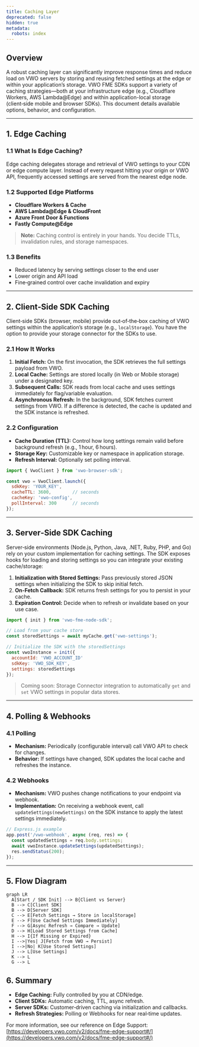 ```yaml
---
title: Caching Layer
deprecated: false
hidden: true
metadata:
  robots: index
---
```

## Overview

A robust caching layer can significantly improve response times and reduce load on VWO servers by storing and reusing fetched settings at the edge or within your application’s storage. VWO FME SDKs support a variety of caching strategies—both at your infrastructure edge (e.g., Cloudflare Workers, AWS Lambda\@Edge) and within application-local storage (client‑side mobile and browser SDKs). This document details available options, behavior, and configuration.

***

## 1. Edge Caching

### 1.1 What Is Edge Caching?

Edge caching delegates storage and retrieval of VWO settings to your CDN or edge compute layer. Instead of every request hitting your origin or VWO API, frequently accessed settings are served from the nearest edge node.

### 1.2 Supported Edge Platforms

* **Cloudflare Workers & Cache**
* **AWS Lambda\@Edge & CloudFront**
* **Azure Front Door & Functions**
* **Fastly Compute\@Edge**

> **Note:** Caching control is entirely in your hands. You decide TTLs, invalidation rules, and storage namespaces.

### 1.3 Benefits

* Reduced latency by serving settings closer to the end user
* Lower origin and API load
* Fine‑grained control over cache invalidation and expiry

***

## 2. Client‑Side SDK Caching

Client‑side SDKs (browser, mobile) provide out‑of‑the‑box caching of VWO settings within the application’s storage (e.g., `localStorage`). You have the option to provide your storage connector for the SDKs to use.

### 2.1 How It Works

1. **Initial Fetch:** On the first invocation, the SDK retrieves the full settings payload from VWO.
2. **Local Cache:** Settings are stored locally (in Web or Mobile storage) under a designated key.
3. **Subsequent Calls:** SDK reads from local cache and uses settings immediately for flag/variable evaluation.
4. **Asynchronous Refresh:** In the background, SDK fetches current settings from VWO. If a difference is detected, the cache is updated and the SDK instance is refreshed.

### 2.2 Configuration

* **Cache Duration (TTL):** Control how long settings remain valid before background refresh (e.g., 1 hour, 6 hours).
* **Storage Key:** Customizable key or namespace in application storage.
* **Refresh Interval:** Optionally set polling interval.

```js
import { VwoClient } from 'vwo-browser-sdk';

const vwo = VwoClient.launch({
  sdkKey: 'YOUR_KEY',
  cacheTTL: 3600,        // seconds
  cacheKey: 'vwo-config',
  pollInterval: 300      // seconds
});
```

***

## 3. Server‑Side SDK Caching

Server‑side environments (Node.js, Python, Java, .NET, Ruby, PHP, and Go) rely on your custom implementation for caching settings. The SDK exposes hooks for loading and storing settings so you can integrate your existing cache/storage:

1. **Initialization with Stored Settings:** Pass previously stored JSON settings when initializing the SDK to skip initial fetch.
2. **On‑Fetch Callback:** SDK returns fresh settings for you to persist in your cache.
3. **Expiration Control:** Decide when to refresh or invalidate based on your use case.

```js
import { init } from 'vwo-fme-node-sdk';

// Load from your cache store
const storedSettings = await myCache.get('vwo-settings');

// Initialize the SDK with the storedSettings
const vwoInstance = init({
  accountId: 'VWO_ACCOUNT_ID'
  sdkKey: 'VWO_SDK_KEY',
  settings: storedSettings
});
```

> Coming soon: Storage Connector integration to automatically `get` and `set` VWO settings in popular data stores.

***

## 4. Polling & Webhooks

### 4.1 Polling

* **Mechanism:** Periodically (configurable interval) call VWO API to check for changes.
* **Behavior:** If settings have changed, SDK updates the local cache and refreshes the instance.

### 4.2 Webhooks

* **Mechanism:** VWO pushes change notifications to your endpoint via webhook.
* **Implementation:** On receiving a webhook event, call `updateSettings(newSettings)` on the SDK instance to apply the latest settings immediately.

```js
// Express.js example
app.post('/vwo-webhook', async (req, res) => {
  const updatedSettings = req.body.settings;
  await vwoInstance.updateSettings(updatedSettings);
  res.sendStatus(200);
});
```

***

## 5. Flow Diagram

```mermaid
graph LR
  A[Start / SDK Init] --> B{Client vs Server}
  B --> C[Client SDK]
  B --> D[Server SDK]
  C --> E[Fetch Settings → Store in localStorage]
  E --> F[Use Cached Settings Immediately]
  F --> G[Async Refresh → Compare → Update]
  D --> H[Load Stored Settings from Cache]
  H --> I{If Missing or Expired}
  I -->|Yes| J[Fetch from VWO → Persist]
  I -->|No| K[Use Stored Settings]
  J --> L[Use Settings]
  K --> L
  G --> L
```

## 6. Summary

* **Edge Caching:** Fully controlled by you at CDN/edge.
* **Client SDKs:** Automatic caching, TTL, async refresh.
* **Server SDKs:** Customer‑driven caching via initialization and callbacks.
* **Refresh Strategies:** Polling or Webhooks for near real‑time updates.

For more information, see our reference on Edge Support: [https://developers.vwo.com/v2/docs/fme-edge-support#/](https://developers.vwo.com/v2/docs/fme-edge-support#/)